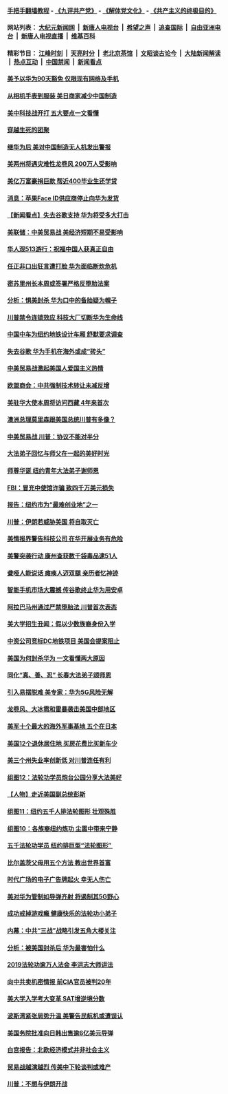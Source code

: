 #### [手把手翻墙教程](https://github.com/gfw-breaker/guides/wiki) -  [《九评共产党》](https://github.com/gfw-breaker/9ping.md?t=05210337?t=05210335) - [《解体党文化》](https://github.com/gfw-breaker/jtdwh.md?t=05210337?t=05210335) - [《共产主义的终极目的》](https://github.com/gfw-breaker/gczydzjmd.md?t=05210337?t=05210335)

#### 网站列表： [大纪元新闻网](http://159.65.64.52:10080/) &nbsp;|&nbsp; [新唐人电视台](http://159.65.64.52:8000/) &nbsp;|&nbsp; [希望之声](http://159.65.64.52:8200/) &nbsp;|&nbsp; [追查国际](http://159.65.64.52:10010/) &nbsp;|&nbsp; [自由亚洲电台](http://159.65.64.52:9800/) &nbsp;|&nbsp; [新唐人电视直播](http://159.65.64.52/) &nbsp;|&nbsp; [维基百科](http://159.65.64.52:8100/)  

#### 精彩节目： [江峰时刻](http://159.65.64.52/today-in-history/) &nbsp;|&nbsp; [天亮时分](http://159.65.64.52/tianliang/) &nbsp;|&nbsp; [老北京茶馆](http://159.65.64.52/teahouse/) &nbsp;|&nbsp; [文昭谈古论今](http://159.65.64.52/wenzhao/) &nbsp;|&nbsp; [大陆新闻解读](http://159.65.64.52/ntdtv-comedy/) &nbsp;|&nbsp; [热点互动](http://159.65.64.52/ntdtv-rdhd/) &nbsp;|&nbsp; [中国禁闻](http://159.65.64.52/ntdtv-news/) &nbsp;|&nbsp; [新闻看点](http://159.65.64.52/news-insight/) 

#### [美予以华为90天豁免 仅限现有网络及手机](../pages/nsc412/n11269540.md?t=05210337?t=05210335) 

#### [从相机手表到服装 美日商家减少中国制造](../pages/nsc412/n11269243.md?t=05210337?t=05210335) 

#### [美中科技战开打 五大要点一文看懂](../pages/nsc412/n11269495.md?t=05210337?t=05210335) 

#### [穿越生死的团聚](../pages/nsc412/n11258922.md?t=05210337?t=05210335) 

#### [继华为后 美对中国制造无人机发出警报](../pages/nsc412/n11269303.md?t=05210337?t=05210335) 

#### [美两州将遇灾难性龙卷风 200万人受影响](../pages/nsc412/n11269289.md?t=05210337?t=05210335) 

#### [美亿万富豪捐巨款 帮近400毕业生还学贷](../pages/nsc412/n11269171.md?t=05210337?t=05210335) 

#### [消息：苹果Face ID供应商停止向华为发货](../pages/nsc412/n11269186.md?t=05210337?t=05210335) 

#### [【新闻看点】失去谷歌支持 华为将受多大打击](../pages/nsc412/n11268809.md?t=05210337?t=05210335) 

#### [美联储：中美贸易战 美经济短期不易受影响](../pages/nsc412/n11269077.md?t=05210337?t=05210335) 

#### [华人观513游行：祝福中国人获真正自由](../pages/nsc412/n11269092.md?t=05210337?t=05210335) 

#### [任正非口出狂言遭打脸 华为面临断炊危机](../pages/nsc412/n11269083.md?t=05210337?t=05210335) 

#### [密苏里州长本周或签署严格反堕胎法案](../pages/nsc412/n11268963.md?t=05210337?t=05210335) 

#### [分析：惧美封杀 华为口中的备胎疑为幌子](../pages/nsc412/n11268802.md?t=05210337?t=05210335) 

#### [川普禁令连锁效应 科技大厂切断华为生命线](../pages/nsc412/n11268931.md?t=05210337?t=05210335) 

#### [中国中车为纽约地铁设计车厢 舒默要求调查](../pages/nsc412/n11267832.md?t=05210337?t=05210335) 

#### [失去谷歌 华为手机在海外或成“砖头”](../pages/nsc412/n11268723.md?t=05210337?t=05210335) 

#### [中美贸易战激起美国人爱国主义热情](../pages/nsc412/n11268682.md?t=05210337?t=05210335) 

#### [欧盟商会：中共强制技术转让未减反增](../pages/nsc412/n11268828.md?t=05210337?t=05210335) 

#### [美驻华大使本周将访问西藏 4年来首次](../pages/nsc412/n11268409.md?t=05210337?t=05210335) 

#### [澳洲总理莫里森跟美国总统川普有多像？](../pages/nsc412/n11267884.md?t=05210337?t=05210335) 

#### [中美贸易战 川普：协议不能对半分](../pages/nsc412/n11267666.md?t=05210337?t=05210335) 

#### [大法弟子回忆与师父在一起的美好时光](../pages/nsc412/n11267759.md?t=05210337?t=05210335) 

#### [师尊华诞 纽约青年大法弟子谢师恩](../pages/nsc412/n11267384.md?t=05210337?t=05210335) 

#### [FBI：冒充中使馆诈骗 致四千万美元损失](../pages/nsc412/n11267749.md?t=05210337?t=05210335) 

#### [报告：纽约市为“最难创业地”之一](../pages/nsc412/n11267849.md?t=05210337?t=05210335) 

#### [川普：伊朗若威胁美国 将自取灭亡](../pages/nsc412/n11267641.md?t=05210337?t=05210335) 

#### [美情报界警告科技公司 在华开展业务有危险](../pages/nsc412/n11267622.md?t=05210337?t=05210335) 

#### [美警突袭行动 康州查获数千袋毒品逮51人](../pages/nsc412/n11267360.md?t=05210337?t=05210335) 

#### [聋哑人能说话 瘫痪人迈双腿 亲历者忆神迹](../pages/nsc412/n11266537.md?t=05210337?t=05210335) 

#### [智能手机市场大震撼 传谷歌终止华为用安卓](../pages/nsc412/n11267309.md?t=05210337?t=05210335) 

#### [阿拉巴马州通过严禁堕胎法 川普首次表态](../pages/nsc412/n11267284.md?t=05210337?t=05210335) 

#### [美大学招生丑闻：假以少数族裔身份入学](../pages/nsc412/n11267067.md?t=05210337?t=05210335) 

#### [中资公司竞标DC地铁项目 美国会提案阻止](../pages/nsc412/n11267053.md?t=05210337?t=05210335) 

#### [美国为何封杀华为 一文看懂两大原因](../pages/nsc412/n11267127.md?t=05210337?t=05210335) 

#### [同化“真、善、忍” 长春大法弟子颂师恩](../pages/nsc412/n11266497.md?t=05210337?t=05210335) 

#### [引入易摆脱难 美专家：华为5G风险无解](../pages/nsc412/n11256563.md?t=05210337?t=05210335) 

#### [龙卷风、大冰雹和雷暴袭击美国中部地区](../pages/nsc412/n11266827.md?t=05210337?t=05210335) 

#### [美军十个最大的海外军事基地 五个在日本](../pages/nsc412/n11246754.md?t=05210337?t=05210335) 

#### [美国12个退休居住地 买房花费比买新车少](../pages/nsc412/n11216887.md?t=05210337?t=05210335) 

#### [美三个州失业率创新低 对川普连任有利](../pages/nsc412/n11266647.md?t=05210337?t=05210335) 

#### [组图12：法轮功学员炮台公园分享大法美好](../pages/nsc412/n11266495.md?t=05210337?t=05210335) 

#### [【人物】走近美国副总统彭斯](../pages/nsc412/n10793797.md?t=05210337?t=05210335) 

#### [组图11：纽约五千人排法轮图形 壮观殊胜](../pages/nsc412/n11260586.md?t=05210337?t=05210335) 

#### [组图10：各族裔纽约炼功 尘嚣中带来宁静](../pages/nsc412/n11266374.md?t=05210337?t=05210335) 

#### [五千法轮功学员 纽约排巨型“法轮图形” ](../pages/nsc412/n11266362.md?t=05210337?t=05210335) 

#### [比尔盖茨父母用五个方法 教出世界首富](../pages/nsc412/n11266404.md?t=05210337?t=05210335) 

#### [时代广场的电子广告牌起火 幸无人伤亡](../pages/nsc412/n11266401.md?t=05210337?t=05210335) 

#### [美对华为管制如导弹齐射 将遏制其5G野心](../pages/nsc412/n11266364.md?t=05210337?t=05210335) 

#### [成功戒掉游戏瘾 健康快乐的法轮功小弟子](../pages/nsc412/n11266258.md?t=05210337?t=05210335) 

#### [内幕：中共“三战”战略引发五角大楼关注](../pages/nsc412/n11257014.md?t=05210337?t=05210335) 

#### [分析：被美国封杀后 华为最害怕什么](../pages/nsc412/n11266324.md?t=05210337?t=05210335) 

#### [2019法轮功逾万人法会 李洪志大师讲法](../pages/nsc412/n11265303.md?t=05210337?t=05210335) 

#### [向中共卖机密情报 前CIA官员被判20年](../pages/nsc412/n11266190.md?t=05210337?t=05210335) 

#### [美大学入学考大变革 SAT增逆境分数](../pages/nsc412/n11266155.md?t=05210337?t=05210335) 

#### [波斯湾紧张局势升温 美警告民航机或遭误认](../pages/nsc412/n11266050.md?t=05210337?t=05210335) 

#### [美国务院批准向日韩出售逾6亿美元导弹](../pages/nsc412/n11266045.md?t=05210337?t=05210335) 

#### [白宫报告：北欧经济模式并非社会主义](../pages/nsc412/n11191942.md?t=05210337?t=05210335) 

#### [贸易战越演越烈 传美中下轮谈判或难产](../pages/nsc412/n11265488.md?t=05210337?t=05210335) 

#### [川普：不想与伊朗开战](../pages/nsc412/n11265293.md?t=05210337?t=05210335) 

